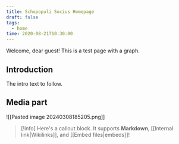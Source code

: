 ```yaml
---
title: Schopopuli Socius Homepage
draft: false
tags:
  - home
time: 2020-08-21T10:30:00
---
```


Welcome, dear guest! This is a test page with a graph.

## Introduction

The intro text to follow.

## Media part
![[Pasted image 20240308185205.png]]

> [!info]
> Here's a callout block.
> It supports **Markdown**, [[Internal link|Wikilinks]], and [[Embed files|embeds]]!
